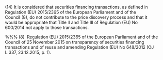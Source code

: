 (14) It is considered that securities financing transactions, as defined in Regulation (EU) 2015/2365 of the European Parliament and of the Council (8), do not contribute to the price discovery process and that it would be appropriate that Title II and Title III of Regulation (EU) No 600/2014 not apply to those transactions.

%%% (8)  Regulation (EU) 2015/2365 of the European Parliament and of the Council of 25 November 2015 on transparency of securities financing transactions and of reuse and amending Regulation (EU) No 648/2012 (OJ L 337, 23.12.2015, p. 1).